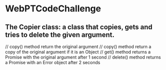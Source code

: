 # WebPTCodeChallenge

## The Copier class: a class that copies, gets and tries to delete the given argument.

// copy() method return the original argument
// copy() method return a copy of the original argument if it is an Object
// get() method returns a Promise with the original argument after 1 second
// delete() method returns a Promise with an Error object after 2 seconds
